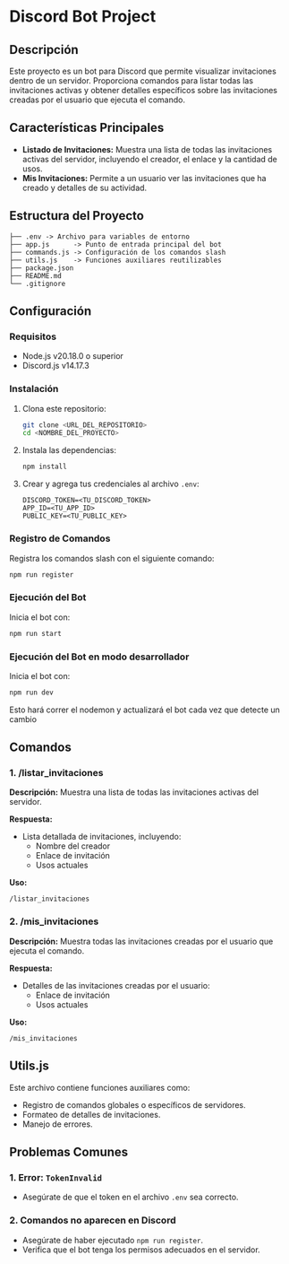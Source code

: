 # Discord Bot Project

## Descripción
Este proyecto es un bot para Discord que permite visualizar invitaciones dentro de un servidor. Proporciona comandos para listar todas las invitaciones activas y obtener detalles específicos sobre las invitaciones creadas por el usuario que ejecuta el comando.

## Características Principales
- **Listado de Invitaciones:** Muestra una lista de todas las invitaciones activas del servidor, incluyendo el creador, el enlace y la cantidad de usos.
- **Mis Invitaciones:** Permite a un usuario ver las invitaciones que ha creado y detalles de su actividad.

## Estructura del Proyecto
```plaintext
├── .env -> Archivo para variables de entorno
├── app.js      -> Punto de entrada principal del bot
├── commands.js -> Configuración de los comandos slash
├── utils.js    -> Funciones auxiliares reutilizables
├── package.json
├── README.md
└── .gitignore
```

## Configuración

### Requisitos
- Node.js v20.18.0 o superior
- Discord.js v14.17.3

### Instalación
1. Clona este repositorio:
   ```bash
   git clone <URL_DEL_REPOSITORIO>
   cd <NOMBRE_DEL_PROYECTO>
   ```
2. Instala las dependencias:
   ```bash
   npm install
   ```

4. Crear y agrega tus credenciales al archivo `.env`:
   ```plaintext
   DISCORD_TOKEN=<TU_DISCORD_TOKEN>
   APP_ID=<TU_APP_ID>
   PUBLIC_KEY=<TU_PUBLIC_KEY>
   ```

### Registro de Comandos
Registra los comandos slash con el siguiente comando:
```bash
npm run register
```

### Ejecución del Bot
Inicia el bot con:
```bash
npm run start
```

### Ejecución del Bot en modo desarrollador
Inicia el bot con:
```bash
npm run dev
```
Esto hará correr el nodemon y actualizará el bot cada vez que detecte un cambio

## Comandos

### 1. /listar_invitaciones
**Descripción:** Muestra una lista de todas las invitaciones activas del servidor.

**Respuesta:**
- Lista detallada de invitaciones, incluyendo:
  - Nombre del creador
  - Enlace de invitación
  - Usos actuales

**Uso:**
```plaintext
/listar_invitaciones
```

### 2. /mis_invitaciones
**Descripción:** Muestra todas las invitaciones creadas por el usuario que ejecuta el comando.

**Respuesta:**
- Detalles de las invitaciones creadas por el usuario:
  - Enlace de invitación
  - Usos actuales

**Uso:**
```plaintext
/mis_invitaciones
```

## Utils.js
Este archivo contiene funciones auxiliares como:
- Registro de comandos globales o específicos de servidores.
- Formateo de detalles de invitaciones.
- Manejo de errores.

## Problemas Comunes

### 1. Error: `TokenInvalid`
- Asegúrate de que el token en el archivo `.env` sea correcto.

### 2. Comandos no aparecen en Discord
- Asegúrate de haber ejecutado `npm run register`.
- Verifica que el bot tenga los permisos adecuados en el servidor.
